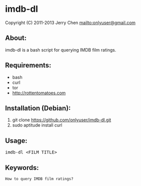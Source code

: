 imdb-dl
=======

Copyright (C) 2011-2013 Jerry Chen <mailto:onlyuser@gmail.com>

About:
------

imdb-dl is a bash script for querying IMDB film ratings.

Requirements:
-------------

* bash
* curl
* tor
* http://rottentomatoes.com

Installation (Debian):
----------------------

1. git clone https://github.com/onlyuser/imdb-dl.git
2. sudo aptitude install curl

Usage:
------

<pre>
imdb-dl &lt;FILM_TITLE&gt;
</pre>

Keywords:
---------

    How to query IMDB film ratings?
